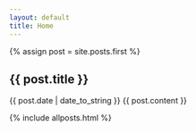 ```yaml
---
layout: default
title: Home
---
```


{% assign post = site.posts.first %}

<article class="post">
  <h1 class="post-title">{{ post.title }}</h1>
  <time 
    datetime="{{ post.date | date_to_xmlschema }}" 
    class="post-date">{{ post.date | date_to_string }}</time>
  {{ post.content }}
</article>

{% include allposts.html %}
